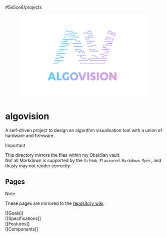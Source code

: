 #5e5ce6/projects 

<div align="center">
   <img src="https://raw.githubusercontent.com/JamesNZL/algovision/main/assets/logo-min.svg" width="82.5%">
</div>

# algovision

A self-driven project to design an algorithm visualisation tool with a union of hardware and firmware.

> [!IMPORTANT]  
> This directory mirrors the files within my Obsidian vault.  
> Not all Markdown is supported by the `GitHub Flavoured Markdown Spec`, and thusly may not render correctly.

## Pages

> [!NOTE]  
> These pages are mirrored to the [repository wiki](../../../wiki).

[[Goals]]  
[[Specifications]]  
[[Features]]  
[[Components]]  
